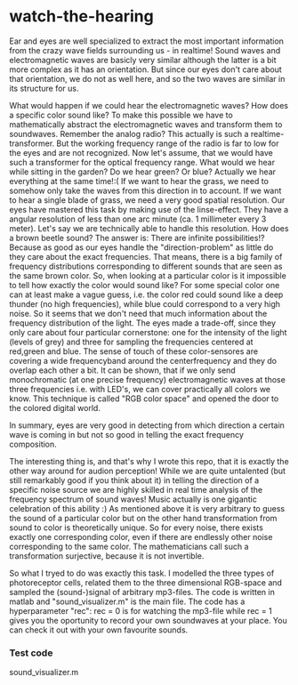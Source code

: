 # watch-the-hearing
<p>Ear and eyes are well specialized to extract the most important information from the crazy wave fields surrounding us - in realtime! Sound waves and electromagnetic waves are basicly very similar although the latter is a bit more complex as it has an orientation. But since our eyes don't care about that orientation, we do not as well here, and so the two waves are similar in its structure for us.</p>
<p>What would happen if we could hear the electromagnetic waves? How does a specific color sound like? To make this possible we have to mathematically abstract the electromagnetic waves and transform them to soundwaves. Remember the analog radio? This actually is such a realtime-transformer. But the working frequency range of the radio is far to low for the eyes and are not recognized. Now let's assume, that we would have such a transformer for the optical frequency range. What would we hear while sitting in the garden? Do we hear green? Or blue? Actually we hear everything at the same time!:( If we want to hear the grass, we need to somehow only take the waves from this direction in to account. If we want to hear a single blade of grass, we need a very good spatial resolution. Our eyes have mastered this task by making use of the linse-effect. They have a angular resolution of less than one arc minute (ca. 1 millimeter every 3 meter). Let's say we are technically able to handle this resolution. How does a brown beetle sound? The answer is: There are infinite possibilities!? Because as good as our eyes handle the "direction-problem" as little do they care about the exact frequencies. That means, there is a big family of frequency distributions corresponding to different sounds that are seen as the same brown color. So, when looking at a particular color is it impossible to tell how exactly the color would sound like? For some special color one can at least make a vague guess, i.e. the color red could sound like a deep thunder (no high frequencies), while blue could correspond to a very high noise. So it seems that we don't need that much information about the frequency distribution of the light. The eyes made a trade-off, since they only care about four particular cornerstone: one for the intensity of the light (levels of grey) and three for sampling the frequencies centered at red,green and blue. The sense of touch of these color-sensores are covering a wide frequencyband around the centerfrequency and they do overlap each other a bit. It can be shown, that if we only send monochromatic (at one precise frequency) electromagnetic waves at those three frequencies i.e. with LED's, we can cover practically all colors we know. This technique is called "RGB color space" and opened the door to the colored digital world.</p> 
<p>In summary, eyes are very good in detecting from which direction a certain wave is coming in but not so good in telling the exact frequency composition.</p>
<p>The interesting thing is, and that's why I wrote this repo, that it is exactly the other way around for audion perception! While we are quite untalented (but still remarkably good if you think about it) in telling the direction of a specific noise source we are highly skilled in real time analysis of the frequency spectrum of sound waves! Music actually is one gigantic celebration of this ability :) As mentioned above it is very arbitrary to guess the sound of a particular color but on the other hand transformation from sound to color is theoretically unique. So for every noise, there exists exactly one corresponding color, even if there are endlessly other noise corresponding to the same color. The mathematicians call such a transformation surjective, because it is not invertible.</p> 
<p>So what I tryed to do was exactly this task. I modelled the three types of photoreceptor cells, related them to the three dimensional RGB-space and sampled the (sound-)signal of arbitrary mp3-files. The code is written in matlab and "sound_visualizer.m" is the main file. The code has a hyperparameter "rec": rec = 0 is for watching the mp3-file while rec = 1 gives you the oportunity to record your own soundwaves at your place. You can check it out with your own favourite sounds.</p>

### Test code
sound_visualizer.m
